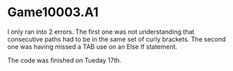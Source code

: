 # Game10003.A1
I only ran into 2 errors.
The first one was not understanding that consecutive paths had to be in the same set of curly brackets.
The second one was having missed a TAB use on an Else If statement.

The code was finished on Tueday 17th.
